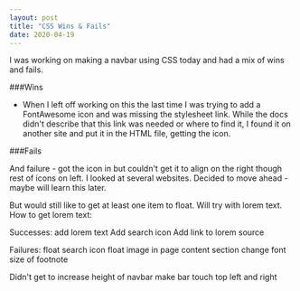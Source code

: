 ```yaml
---
layout: post
title: "CSS Wins & Fails"
date: 2020-04-19
---
```


I was working on making a navbar using CSS today and had a mix of wins and fails. 

###Wins
- When I left off working on this the last time I was trying to add a FontAwesome icon and was missing the stylesheet link. While the docs didn't describe that this link was needed or where to find it, I found it on another site and put it in the HTML file, getting the icon. 

###Fails


And failure - got the icon in but couldn't get it to align on the right though rest of icons on left. I looked at several websites. Decided to move ahead - maybe  will learn this later. 

But would still like to get at least one item to float. Will try with lorem text. 
How to get lorem text: 

Successes:
add lorem text
Add search icon
Add link to lorem source 

Failures: 
float search icon
float image in page content section
change font size of footnote

Didn't get to
increase height of navbar
make bar touch top left and right
